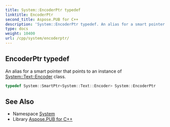 ```yaml
---
title: System::EncoderPtr typedef
linktitle: EncoderPtr
second_title: Aspose.PUB for C++
description: 'System::EncoderPtr typedef. An alias for a smart pointer that points to an instance of System::Text::Encoder class in C++.'
type: docs
weight: 10400
url: /cpp/system/encoderptr/
---
```

## EncoderPtr typedef


An alias for a smart pointer that points to an instance of [System::Text::Encoder](../../system.text/encoder/) class.

```cpp
typedef System::SmartPtr<System::Text::Encoder> System::EncoderPtr
```

## See Also

* Namespace [System](../)
* Library [Aspose.PUB for C++](../../)
